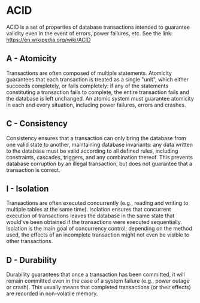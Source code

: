 # ACID

 ACID is a set of properties of database transactions intended to guarantee validity even in the event of errors, power failures, etc. See the link: https://en.wikipedia.org/wiki/ACID

## A - Atomicity

Transactions are often composed of multiple statements. Atomicity guarantees that each transaction is treated as a single "unit", which either succeeds completely, or fails completely: if any of the statements constituting a transaction fails to complete, the entire transaction fails and the database is left unchanged. An atomic system must guarantee atomicity in each and every situation, including power failures, errors and crashes.

## C - Consistency

Consistency ensures that a transaction can only bring the database from one valid state to another, maintaining database invariants: any data written to the database must be valid according to all defined rules, including constraints, cascades, triggers, and any combination thereof. This prevents database corruption by an illegal transaction, but does not guarantee that a transaction is correct.

## I - Isolation

Transactions are often executed concurrently (e.g., reading and writing to multiple tables at the same time). Isolation ensures that concurrent execution of transactions leaves the database in the same state that would've been obtained if the transactions were executed sequentially. Isolation is the main goal of concurrency control; depending on the method used, the effects of an incomplete transaction might not even be visible to other transactions.

## D - Durability

Durability guarantees that once a transaction has been committed, it will remain committed even in the case of a system failure (e.g., power outage or crash). This usually means that completed transactions (or their effects) are recorded in non-volatile memory.
